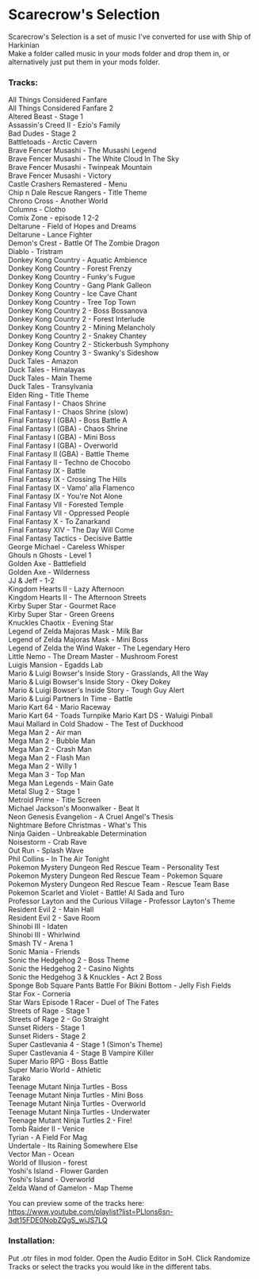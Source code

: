 # Scarecrow's Selection
Scarecrow's Selection is a set of music I've converted for use with Ship of Harkinian  
Make a folder called music in your mods folder and drop them in, or alternatively just put them in your mods folder.  

### Tracks:

All Things Considered Fanfare  
All Things Considered Fanfare 2  
Altered Beast - Stage 1  
Assassin's Creed II - Ezio's Family  
Bad Dudes - Stage 2  
Battletoads - Arctic Cavern  
Brave Fencer Musashi - The Musashi Legend  
Brave Fencer Musashi - The White Cloud In The Sky  
Brave Fencer Musashi - Twinpeak Mountain  
Brave Fencer Musashi - Victory  
Castle Crashers Remastered - Menu  
Chip n Dale Rescue Rangers - Title Theme  
Chrono Cross - Another World  
Columns - Clotho  
Comix Zone - episode 1 2-2  
Deltarune - Field of Hopes and Dreams  
Deltarune - Lance Fighter  
Demon's Crest - Battle Of The Zombie Dragon  
Diablo - Tristram  
Donkey Kong Country - Aquatic Ambience  
Donkey Kong Country - Forest Frenzy  
Donkey Kong Country - Funky's Fugue  
Donkey Kong Country - Gang Plank Galleon  
Donkey Kong Country - Ice Cave Chant  
Donkey Kong Country - Tree Top Town  
Donkey Kong Country 2 - Boss Bossanova  
Donkey Kong Country 2 - Forest Interlude  
Donkey Kong Country 2 - Mining Melancholy  
Donkey Kong Country 2 - Snakey Chantey  
Donkey Kong Country 2 - Stickerbush Symphony  
Donkey Kong Country 3 - Swanky's Sideshow  
Duck Tales - Amazon  
Duck Tales - Himalayas  
Duck Tales - Main Theme  
Duck Tales - Transylvania  
Elden Ring - Title Theme  
Final Fantasy I - Chaos Shrine  
Final Fantasy I - Chaos Shrine (slow)  
Final Fantasy I (GBA) - Boss Battle A  
Final Fantasy I (GBA) - Chaos Shrine  
Final Fantasy I (GBA) - Mini Boss  
Final Fantasy I (GBA) - Overworld  
Final Fantasy II (GBA) - Battle Theme  
Final Fantasy II - Techno de Chocobo  
Final Fantasy IX - Battle  
Final Fantasy IX - Crossing The Hills  
Final Fantasy IX - Vamo' alla Flamenco  
Final Fantasy IX - You're Not Alone  
Final Fantasy VII - Forested Temple  
Final Fantasy VII - Oppressed People  
Final Fantasy X - To Zanarkand  
Final Fantasy XIV - The Day Will Come  
Final Fantasy Tactics - Decisive Battle  
George Michael - Careless Whisper  
Ghouls n Ghosts - Level 1  
Golden Axe - Battlefield  
Golden Axe - Wilderness  
JJ & Jeff - 1-2  
Kingdom Hearts II - Lazy Afternoon  
Kingdom Hearts II - The Afternoon Streets  
Kirby Super Star - Gourmet Race  
Kirby Super Star - Green Greens  
Knuckles Chaotix - Evening Star  
Legend of Zelda Majoras Mask - Milk Bar  
Legend of Zelda Majoras Mask - Mini Boss  
Legend of Zelda the Wind Waker - The Legendary Hero  
Little Nemo - The Dream Master - Mushroom Forest  
Luigis Mansion - Egadds Lab  
Mario & Luigi Bowser's Inside Story - Grasslands, All the Way  
Mario & Luigi Bowser's Inside Story - Okey Dokey  
Mario & Luigi Bowser's Inside Story - Tough Guy Alert  
Mario & Luigi Partners In Time - Battle  
Mario Kart 64 - Mario Raceway  
Mario Kart 64 - Toads Turnpike
Mario Kart DS - Waluigi Pinball  
Maui Mallard in Cold Shadow - The Test of Duckhood  
Mega Man 2 - Air man  
Mega Man 2 - Bubble Man  
Mega Man 2 - Crash Man  
Mega Man 2 - Flash Man  
Mega Man 2 - Willy 1  
Mega Man 3 - Top Man  
Mega Man Legends - Main Gate  
Metal Slug 2 - Stage 1  
Metroid Prime - Title Screen  
Michael Jackson's Moonwalker - Beat It  
Neon Genesis Evangelion - A Cruel Angel's Thesis  
Nightmare Before Christmas - What's This  
Ninja Gaiden - Unbreakable Determination  
Noisestorm - Crab Rave  
Out Run - Splash Wave  
Phil Collins - In The Air Tonight  
Pokemon Mystery Dungeon Red Rescue Team - Personality Test  
Pokemon Mystery Dungeon Red Rescue Team - Pokemon Square  
Pokemon Mystery Dungeon Red Rescue Team - Rescue Team Base  
Pokemon Scarlet and Violet  - Battle! AI Sada and Turo  
Professor Layton and the Curious Village - Professor Layton's Theme  
Resident Evil 2 - Main Hall  
Resident Evil 2 - Save Room  
Shinobi III - Idaten  
Shinobi III - Whirlwind  
Smash TV - Arena 1  
Sonic Mania - Friends  
Sonic the Hedgehog 2 - Boss Theme  
Sonic the Hedgehog 2 - Casino Nights  
Sonic the Hedgehog 3 & Knuckles - Act 2 Boss  
Sponge Bob Square Pants Battle For Bikini Bottom - Jelly Fish Fields  
Star Fox - Corneria  
Star Wars Episode 1 Racer - Duel of The Fates  
Streets of Rage - Stage 1  
Streets of Rage 2 - Go Straight  
Sunset Riders - Stage 1  
Sunset Riders - Stage 2  
Super Castlevania 4 - Stage 1 (Simon's Theme)  
Super Castlevania 4 - Stage B Vampire Killer  
Super Mario RPG - Boss Battle  
Super Mario World - Athletic  
Tarako  
Teenage Mutant Ninja Turtles - Boss  
Teenage Mutant Ninja Turtles - Mini Boss  
Teenage Mutant Ninja Turtles - Overworld  
Teenage Mutant Ninja Turtles - Underwater  
Teenage Mutant Ninja Turtles 2 - Fire!  
Tomb Raider II - Venice  
Tyrian - A Field For Mag  
Undertale - Its Raining Somewhere Else  
Vector Man - Ocean  
World of Illusion - forest  
Yoshi's Island - Flower Garden  
Yoshi's Island - Overworld  
Zelda Wand of Gamelon - Map Theme  

You can preview some of the tracks here:  
https://www.youtube.com/playlist?list=PLlons6sn-3dt15FDE0NobZQgS_wiJS7LQ

### Installation:
Put .otr files in mod folder.
Open the Audio Editor in SoH.
Click Randomize Tracks or select the tracks you would like in the different tabs.